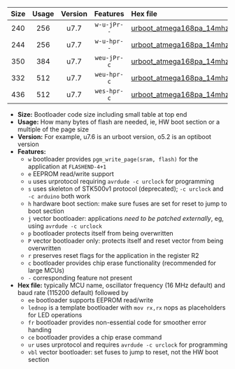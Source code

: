 |Size|Usage|Version|Features|Hex file|
|:-:|:-:|:-:|:-:|:--|
|240|256|u7.7|`w-u-jPr--`|[urboot_atmega168pa_14mhz7456_19200bps_lednop_ur_vbl.hex](https://raw.githubusercontent.com/stefanrueger/urboot.hex/main/mcus/atmega168pa/fcpu_14mhz7456/19200_bps/urboot_atmega168pa_14mhz7456_19200bps_lednop_ur_vbl.hex)|
|244|256|u7.7|`w-u-hpr--`|[urboot_atmega168pa_14mhz7456_19200bps_lednop_fr_ur.hex](https://raw.githubusercontent.com/stefanrueger/urboot.hex/main/mcus/atmega168pa/fcpu_14mhz7456/19200_bps/urboot_atmega168pa_14mhz7456_19200bps_lednop_fr_ur.hex)|
|350|384|u7.7|`weu-jPr-c`|[urboot_atmega168pa_14mhz7456_19200bps_ee_lednop_fr_ce_ur_vbl.hex](https://raw.githubusercontent.com/stefanrueger/urboot.hex/main/mcus/atmega168pa/fcpu_14mhz7456/19200_bps/urboot_atmega168pa_14mhz7456_19200bps_ee_lednop_fr_ce_ur_vbl.hex)|
|332|512|u7.7|`weu-hpr-c`|[urboot_atmega168pa_14mhz7456_19200bps_ee_lednop_fr_ce_ur.hex](https://raw.githubusercontent.com/stefanrueger/urboot.hex/main/mcus/atmega168pa/fcpu_14mhz7456/19200_bps/urboot_atmega168pa_14mhz7456_19200bps_ee_lednop_fr_ce_ur.hex)|
|436|512|u7.7|`wes-hpr-c`|[urboot_atmega168pa_14mhz7456_19200bps_ee_lednop_fr_ce.hex](https://raw.githubusercontent.com/stefanrueger/urboot.hex/main/mcus/atmega168pa/fcpu_14mhz7456/19200_bps/urboot_atmega168pa_14mhz7456_19200bps_ee_lednop_fr_ce.hex)|

- **Size:** Bootloader code size including small table at top end
- **Usage:** How many bytes of flash are needed, ie, HW boot section or a multiple of the page size
- **Version:** For example, u7.6 is an urboot version, o5.2 is an optiboot version
- **Features:**
  + `w` bootloader provides `pgm_write_page(sram, flash)` for the application at `FLASHEND-4+1`
  + `e` EEPROM read/write support
  + `u` uses urprotocol requiring `avrdude -c urclock` for programming
  + `s` uses skeleton of STK500v1 protocol (deprecated); `-c urclock` and `-c arduino` both work
  + `h` hardware boot section: make sure fuses are set for reset to jump to boot section
  + `j` vector bootloader: applications *need to be patched externally*, eg, using `avrdude -c urclock`
  + `p` bootloader protects itself from being overwritten
  + `P` vector bootloader only: protects itself and reset vector from being overwritten
  + `r` preserves reset flags for the application in the register R2
  + `c` bootloader provides chip erase functionality (recommended for large MCUs)
  + `-` corresponding feature not present
- **Hex file:** typically MCU name, oscillator frequency (16 MHz default) and baud rate (115200 default) followed by
  + `ee` bootloader supports EEPROM read/write
  + `lednop` is a template bootloader with `mov rx,rx` nops as placeholders for LED operations
  + `fr` bootloader provides non-essential code for smoother error handing
  + `ce` bootloader provides a chip erase command
  + `ur` uses urprotocol and requires `avrdude -c urclock` for programming
  + `vbl` vector bootloader: set fuses to jump to reset, not the HW boot section

